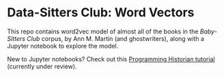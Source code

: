 # Data-Sitters Club: Word Vectors

This repo contains word2vec model of almost all of the books in the *Baby-Sitters Club* corpus, by Ann M. Martin (and ghostwriters), along with a Jupyter notebook to explore the model.

New to Jupyter notebooks? Check out this [Programming Historian tutorial](https://github.com/programminghistorian/ph-submissions/blob/gh-pages/lessons/jupyter-notebooks.md) (currently under review).
